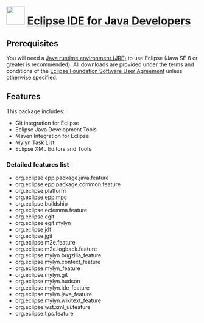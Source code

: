 ﻿# <img src="https://cdn.jsdelivr.net/gh/chtof/chocolatey-packages/automatic/eclipse-java-oxygen/eclipse-java-oxygen.png" width="48" height="48"/> [Eclipse IDE for Java Developers](https://chocolatey.org/packages/eclipse-java-oxygen)

## Prerequisites
You will need a [Java runtime environment (JRE)](https://wiki.eclipse.org/Eclipse/Installation#Install_a_JVM) to use Eclipse (Java SE 8 or greater is recommended). All downloads are provided under the terms and conditions of the [Eclipse Foundation Software User Agreement](https://www.eclipse.org/legal/epl/notice.php) unless otherwise specified.

## Features
This package includes:
- Git integration for Eclipse
- Eclipse Java Development Tools
- Maven Integration for Eclipse
- Mylyn Task List
- Eclipse XML Editors and Tools

### Detailed features list
- org.eclipse.epp.package.java.feature
- org.eclipse.epp.package.common.feature
- org.eclipse.platform
- org.eclipse.epp.mpc
- org.eclipse.buildship
- org.eclipse.eclemma.feature
- org.eclipse.egit
- org.eclipse.egit.mylyn
- org.eclipse.jdt
- org.eclipse.jgit
- org.eclipse.m2e.feature
- org.eclipse.m2e.logback.feature
- org.eclipse.mylyn.bugzilla_feature
- org.eclipse.mylyn.context_feature
- org.eclipse.mylyn_feature
- org.eclipse.mylyn.git
- org.eclipse.mylyn.hudson
- org.eclipse.mylyn.ide_feature
- org.eclipse.mylyn.java_feature
- org.eclipse.mylyn.wikitext_feature
- org.eclipse.wst.xml_ui.feature
- org.eclipse.tips.feature